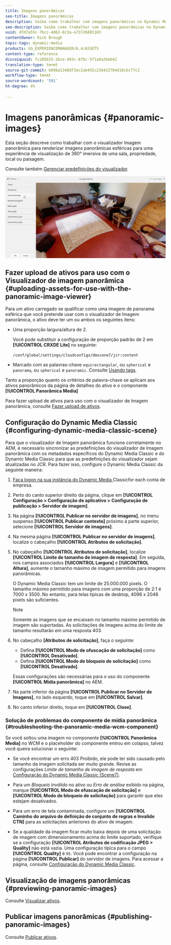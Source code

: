 ```yaml
---
title: Imagens panorâmicas
seo-title: Imagens panorâmicas
description: Saiba como trabalhar com imagens panorâmicas no Dynamic Media.
seo-description: Saiba como trabalhar com imagens panorâmicas no Dynamic Media.
uuid: dfd7a55c-7bcc-4d62-8c3a-a73726881103
contentOwner: Rick Brough
topic-tags: dynamic-media
products: SG_EXPERIENCEMANAGER/6.4/ASSETS
content-type: reference
discoiquuid: fc285b25-2bce-493c-87bc-5f1a8a26eb42
translation-type: tm+mt
source-git-commit: b698a1348df3ec2ab455c236422784d10cbcf7c2
workflow-type: tm+mt
source-wordcount: '591'
ht-degree: 4%

---
```



# Imagens panorâmicas {#panoramic-images}

Esta seção descreve como trabalhar com o visualizador Imagem panorâmica para renderizar imagens panorâmicas esféricas para uma experiência de visualização de 360° imersiva de uma sala, propriedade, local ou paisagem.

Consulte também [Gerenciar predefinições do visualizador](managing-viewer-presets.md).

![panorâmica-image2](assets/panoramic-image2.png)

## Fazer upload de ativos para uso com o Visualizador de imagem panorâmica {#uploading-assets-for-use-with-the-panoramic-image-viewer}

Para um ativo carregado se qualificar como uma imagem de panorama esférica que você pretende usar com o visualizador de Imagem panorâmica, o ativo deve ter um ou ambos os seguintes itens:

* Uma proporção largura/altura de 2.

   Você pode substituir a configuração de proporção padrão de 2 em **[!UICONTROL CRXDE Lite]** no seguinte:

   `/conf/global/settings/cloudconfigs/dmscene7/jcr:content`

* Marcado com as palavras-chave `equirectangular`, ou `spherical` e `panorama`, ou `spherical` e `panoramic`. Consulte [Usando tags](/help/sites-authoring/tags.md).

Tanto a proporção quanto os critérios de palavra-chave se aplicam aos ativos panorâmicos da página de detalhes do ativo e o componente **[!UICONTROL Panorâmica Media]** 

Para fazer upload de ativos para uso com o visualizador de Imagem panorâmica, consulte [Fazer upload de ativos](managing-assets-touch-ui.md#uploading-assets).

## Configuração do Dynamic Media Classic {#configuring-dynamic-media-classic-scene}

Para que o visualizador de Imagem panorâmica funcione corretamente no AEM, é necessário sincronizar as predefinições do visualizador de Imagem panorâmica com os metadados específicos do Dynamic Media Classic e do Dynamic Media Classic para que as predefinições do visualizador sejam atualizadas no JCR. Para fazer isso, configure o Dynamic Media Classic da seguinte maneira:

1. [Faça logon na sua instância do Dynamic Media ](https://www.adobe.com/marketing-cloud/experience-manager/scene7-login.html) Classicfor each conta de empresa.

1. Perto do canto superior direito da página, clique em **[!UICONTROL Configuração > Configuração de aplicativo > Configuração de publicação > Servidor de imagem]**.
1. Na página **[!UICONTROL Publicar no servidor de imagens]**, no menu suspenso **[!UICONTROL Publicar contexto]** próximo à parte superior, selecione **[!UICONTROL Servidor de imagens]**.

1. Na mesma página **[!UICONTROL Publicar no servidor de imagens]**, localize o cabeçalho **[!UICONTROL Atributos de solicitação]**.
1. No cabeçalho **[!UICONTROL Atributos de solicitação]**, localize **[!UICONTROL Limite de tamanho de imagem de resposta]**. Em seguida, nos campos associados **[!UICONTROL Largura]** e **[!UICONTROL Altura]**, aumente o tamanho máximo de imagem permitido para imagens panorâmicas.

   O Dynamic Media Classic tem um limite de 25.000.000 pixels. O tamanho máximo permitido para imagens com uma proporção de 2:1 é 7000 x 3500. No entanto, para telas típicas de desktop, 4096 x 2048 pixels são suficientes.

   >[!NOTE]
   >
   >Somente as imagens que se encaixam no tamanho máximo permitido de imagem são suportadas. As solicitações de imagens acima do limite de tamanho resultarão em uma resposta 403.

1. No cabeçalho **[Atributos de solicitação]**, faça o seguinte:

   * Defina **[!UICONTROL Modo de ofuscação de solicitação]** como **[!UICONTROL Desativado]**.
   * Defina **[!UICONTROL Modo de bloqueio de solicitação]** como **[!UICONTROL Desativado]**.

   Essas configurações são necessárias para o uso do componente **[!UICONTROL Mídia panorâmica]** no AEM.

1. Na parte inferior da página **[!UICONTROL Publicar no Servidor de Imagens]**, no lado esquerdo, toque em **[!UICONTROL Salvar]**.

1. No canto inferior direito, toque em **[!UICONTROL Close]**.

### Solução de problemas do componente de mídia panorâmica {#troubleshooting-the-panoramic-media-wcm-component}

Se você soltou uma imagem no componente **[!UICONTROL Panorâmica Media]** no WCM e o placeholder do componente entrou em colapso, talvez você queira solucionar o seguinte:

* Se você encontrar um erro 403 Proibido, ele pode ter sido causado pelo tamanho da imagem solicitada ser muito grande. Revise as configurações *Limite de tamanho de imagem de resposta* em [Configuração do Dynamic Media Classic (Scene7)](#configuring-dynamic-media-classic-scene).

* Para um *Bloqueio inválido* no ativo ou *Erro de análise* exibido na página, marque **[!UICONTROL Modo de ofuscação de solicitação]** e **[!UICONTROL Modo de bloqueio de solicitação]** para garantir que eles estejam desativados.
* Para um erro de tela contaminada, configure um **[!UICONTROL Caminho do arquivo de definição de conjunto de regras e Invalide CTN]** para as solicitações anteriores do ativo de imagem.
* Se a qualidade da imagem ficar muito baixa depois de uma solicitação de imagem com dimensionamento acima do limite suportado, verifique se a configuração **[!UICONTROL Atributos de codificação JPEG > Quality]** não está vazia. Uma configuração típica para o campo **[!UICONTROL Quality]** é `95`. Você pode encontrar a configuração na página **[!UICONTROL Publicar]** do servidor de imagens. Para acessar a página, consulte [Configuração do Dynamic Media Classic](#configuring-dynamic-media-classic-scene).

## Visualização de imagens panorâmicas {#previewing-panoramic-images}

Consulte [Visualizar ativos](previewing-assets.md).

## Publicar imagens panorâmicas {#publishing-panoramic-images}

Consulte [Publicar ativos](publishing-dynamicmedia-assets.md).
